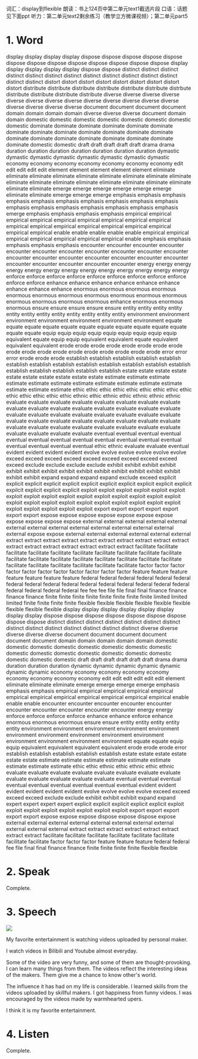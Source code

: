 词汇：display到flexible 
朗读：书上124页中第二单元text1截选片段
口语：话题见下面ppt
听力：第二单元text2剩余练习（教学立方微课视频）；第二单元part5


# 1. Word

display display display display dispose dispose dispose dispose dispose dispose dispose dispose dispose dispose dispose dispose dispose display display display display display dispose dispose distinct distinct distinct distinct distinct distinct distinct distinct distinct distinct distinct distinct distinct distinct distort distort distort distort distort distort distort distort distort distribute distribute distribute distribute distribute distribute distrbute distribute distribute distribute distribute diverse diverse diverse diverse diverse diverse diverse diverse diverse diverse diverse diverse diverse diverse diverse diverse diverse document document document document domain domain domain domain diverse diverse diverse document domain domain domestic domestic domestic domestic domestic domestic domestic domestic dominate dominate dominate dominate dominate dominate dominate dominate dominate dominate dominate dominate dominate dominate dominate dominate dominate dominate dominate dominate dominate domestic domestic draft draft draft draft draft drama drama duration duration duration duration duration duration duration dymastic dymastic dymastic dymastic dymastic dymastic dymastic dymastic economy economy economy economy economy economy economy edit edit edit edit edit element element element element element eliminate eliminate eliminate eliminate eliminate eliminate eliminate eliminate eliminate eliminate eliminate eliminate eliminate eliminate eliminate eliminate eliminate eliminate eliminate emerge emerge emerge emerge emerge emerge eliminate eliminate emerge emerge emerge emphasis emphasis emphasis emphasis emphasis emphasis emphasis emphasis emphasis emphasis emphasis emphasis emphasis emphasis emphasis emphasis emphasis emerge emphasis emphasis emphasis emphasis empirical empirical empirical empirical empirical empirical empirical empirical empirical empirical empirical empirical empirical empirical empirical empirical empirical empirical enable enable enable enable enable empirical empirical empirical empirical empirical empirical empirical enable emphasis emphasis emphasis emphasis emphasis encounter encounter encounter encounter encounter encounter encounter encounter encounter encounter encounter encounter encounter encounter encounter encounter encounter encounter encounter encounter encounter encounter encounter energy energy energy energy energy energy energy energy energy energy energy energy energy enforce enforce enforce enforce enforce enforce enforce enforce enforce enforce enforce enhance enhance enhance enhance enhance enhance enhance enhance enhance enormous enormous enormous enormous enormous enormous enormous enormous enormous enormous enormous enormous enormous enormous enormous enhance enormous enormous enormous ensure ensure ensure ensure ensure entity entity entity entity entity entity entity entity entity entity entity entity environment environment environment environment environment environment environment equate equate equate equate equate equate equate equate equate equate equate equate equate equip equip equip equip equip equip equip equip equip equivalent equate equip equip equivalent equivalent equate equivalent equivalent equivalent erode erode erode erode erode erode erode erode erode erode erode erode erode erode erode erode erode erode error error error erode erode erode establish establish establish establish establish establish establish establish establish establish establish establish establish establish establish establish establish establish estate estate estate estate estate estate estate estate estate estate estimate estimate estimate estimate estimate estimate estimate estimate estimate estimate estimate estimate estimate estimate ethic ethic ethic ethic ethic ethic ethic ethic ethic ethic ethic ethic ethic ethic ethnic ethic ethnic ethic ethnic ethnic ethnic evaluate evaluate evaluate evaluate evaluate evaluate evaluate evaluate evaluate evaluate evaluate evaluate evaluate evaluate evaluate evaluate evaluate evaluate evaluate evaluate evaluate evaluate evaluate evaluate evaluate evaluate evaluate evaluate evaluate evaluate evaluate evaluate evaluate evaluate evaluate evaluate evaluate evaluate evaluate evaluate evaluate evaluate evaluate evaluate eventual eventual eventual eventual eventual eventual eventual eventual eventual eventual eventual eventual eventual eventual eventual eventual ethic ethnic evaluate evaluate eventual evident evident evident evident evolve evolve evolve evolve evolve evolve exceed exceed exceed exceed exceed exceed exceed exceed exceed exceed exclude exclude exclude exclude exhibit exhibit exhibit exhibit exhibit exhibit exhibit exhibit exhibit exhibit exhibit exhibit exhibit exhibit exhibit exhibit expand expand expand expand exclude exceed explicit explicit explicit explicit explicit explicit explicit explicit explicit explicit explicit expilcit explicit explicit explicit exploit exploit exploit exploit exploit exploit exploit exploit exploit exploit exploit exploit exploit exploit exploit exploit exploit exploit exploit exploit exploit exploit exploit exploit exploit exploit exploit exploit exploit exploit exploit export export export export export export export expose expose expose expose expose expose expose expose expose expose expose external external external external external external external external external external external external external external expose expose external external external external external external extract extract extract extract extract extract extract extract extract extract extract extract extract extract extract extract extract facilitate facilitate facilitate facilitate facilitate facilitate facilitate facilitate facilitate facilitate facilitate facilitate facilitate facilitate facilitate facilitate facilitate facilitate facilitate facilitate facilitate facilitate facilitate facilitate factor factor factor factor factor factor factor factor factor factor factor feature feature feature feature feature feature feature federal federal federal federal federal federal federal federal federal federal federal federal federal federal federal federal federal federal federal federal fee fee fee file file final final finance finance finance finance finite finite finite finite finite finite finite finite limited limited limited finite finite finite finite flexible flexible flexible flexible flexible flexible flexible flexible flexible display display display display display display display display dispose dispose dispose dispose dispose dispose dispose dispose dispose distinct distinct distinct distinct distinct distinct distinct distinct distinct distinct distinct distinct distinct distinct diverse diverse diverse diverse diverse document document document document document document domain domain domain domain domain domestic domestic domestic domestic domestic domestic domestic domestic domestic domestic domestic domestic domestic domestic domestic domestic domestic domestic draft draft draft draft draft draft drama drama duration duration duration dynamic dynamic dynamic dynamic dynamic dynamic dynamic economy economy economy economy economy economy economy economy economy edit edit edit edit edit edit element eliminate eliminate eliminate emerge emerge emerge emerge emphasis emphasis emphasis empirical empirical empirical empirical empirical empirical empirical empirical empirical empirical empirical empirical enable enable enable encounter encounter encounter encounter encounter encounter encounter encounter encounter encounter energy energy enforce enforce enforce enforce enhance enhance enforce enhance enormous enormous enormous ensure ensure entity entity entity entity entity environment environment environment environment environment environment environment environment environment environment environment environment environment environment equate equate equip equip equivalent equivalent equivalent equivalent erode erode erode error establish establish establish establish establish estate estate estate estate estate estate estimate estimate estimate estimate estimate estimate estimate estimate estimate ethic ethic ethnic ethic ethnic ethic ethnic evaluate evaluate evaluate evaluate evaluate evaluate evaluate evaluate evaluate evaluate evaluate evaluate evaluate eventual eventual eventual eventual eventual eventual eventual eventual eventual evident evident evident evident evident evident evolve evolve evolve evolve exceed exceed exceed exceed exclude exclude exhibit exhibit exhibit expand expand expert expert expert expert explicit explicit explicit explicit explicit exploit exploit exploit exploit exploit exploit exploit exploit export export export export export expose expose expose dispose expose dispose expose external external external external external external external external external external external extract extract extract extract extract extract extract extract facilitate facilitate facilitate facilitate facilitate facilitate facilitate facilitate factor factor factor feature feature feature federal federal fee file final final finance finance finite finite finite finite flexible flexible

# 2. Speak

Complete.

# 3. Speech

![](2020-11-02-16-27-22.png)

My favorite entertainment is watching videos uploaded by personal maker.

I watch videos in Bilibili and Youtube almost everyday.

Some of the video are very funny, and some of them are thought-provoking. I can learn many things from them. The videos reflect the interesting ideas of the makers. Them give me a chance to know other's world.

The influence it has had on my life is considerable. I learned skills from the videos uploaded by skillful makers. I got happiness from funny videos. I was encouraged by the videos made by warmhearted upers.

I think it is my favorite entertainment. 

# 4. Listen

Complete.